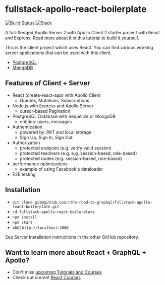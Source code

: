 # fullstack-apollo-react-boilerplate

[![Build Status](https://travis-ci.org/the-road-to-graphql/fullstack-apollo-react-boilerplate.svg?branch=master)](https://travis-ci.org/the-road-to-graphql/fullstack-apollo-react-boilerplate) [![Slack](https://slack-the-road-to-learn-react.wieruch.com/badge.svg)](https://slack-the-road-to-learn-react.wieruch.com/)

A full-fledged Apollo Server 2 with Apollo Client 2 starter project with React and Express. [Read more about it in this tutorial to build it yourself](https://www.robinwieruch.de/graphql-apollo-server-tutorial/).

This is the client project which uses React. You can find various working server applications that can be used with this client.

* [PostgreSQL](https://github.com/the-road-to-graphql/fullstack-apollo-express-postgresql-boilerplate)
* [MongoDB](#)

## Features of Client + Server

* React (create-react-app) with Apollo Client
  * Queries, Mutations, Subscriptions
* Node.js with Express and Apollo Server
  * cursor-based Pagination
* PostgreSQL Database with Sequelize or MongoDB
  * entities: users, messages
* Authentication
  * powered by JWT and local storage
  * Sign Up, Sign In, Sign Out
* Authorization
  * protected endpoint (e.g. verify valid session)
  * protected resolvers (e.g. e.g. session-based, role-based)
  * protected routes (e.g. session-based, role-based)
* performance optimizations
  * example of using Facebook's dataloader
* E2E testing

## Installation

* `git clone git@github.com:rthe-road-to-graphql/fullstack-apollo-react-boilerplate.git`
* `cd fullstack-apollo-react-boilerplate`
* `npm install`
* `npm start`
* visit `http://localhost:3000`

See Server Installation instructions in the other GitHub repository.

## Want to learn more about React + GraphQL + Apollo?

* Don't miss [upcoming Tutorials and Courses](https://www.getrevue.co/profile/rwieruch)
* Check out current [React Courses](https://roadtoreact.com)
